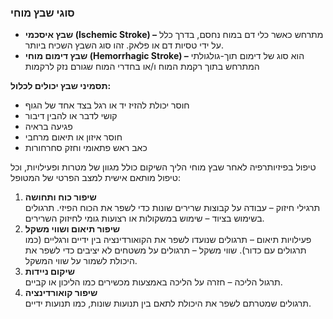 ### סוגי שבץ מוחי

- **שבץ איסכמי (Ischemic Stroke) –** מתרחש כאשר כלי דם במוח נחסם, בדרך כלל על ידי טסיות דם או פלאק. זהו סוג השבץ השכיח ביותר.
- **שבץ דימום מוחי (Hemorrhagic Stroke) –** הוא סוג של דימום תוך-גולגולתי המתרחש בתוך רקמת המוח ו/או בחדרי המוח שגורם נזק לרקמות

**תסמיני שבץ יכולים לכלול:**

- חוסר יכולת להזיז יד או רגל בצד אחד של הגוף
- קושי לדבר או להבין דיבור
- פגיעה בראיה
- חוסר איזון או תיאום מרחבי
- כאב ראש פתאומי וחזק
  סחרחורות

טיפול בפיזיותרפיה לאחר שבץ מוחי
הליך השיקום כולל מגוון של מטרות ופעילויות, וכל טיפול מותאם אישית למצב הפרטי של המטופל:

1. **שיפור כוח ותחושה**<br />
   תרגילי חיזוק – עבודה על קבוצות שרירים שונות כדי לשפר את הכוח הפיזי.
   תרגולים בשימוש בציוד – שימוש במשקולות או רצועות גומי לחיזוק השרירים.
2. **שיפור תיאום ושווי משקל**<br />
   פעילויות תיאום – תרגולים שנועדו לשפר את הקואורדינציה בין ידיים ורגליים (כמו תרגולים עם כדור).
   שווי משקל – תרגולים על משטחים לא יציבים כדי לשפר את היכולת לשמור על שווי המשקל.
3. **שיקום ניידות**<br />
   תרגול הליכה – חזרה על הליכה באמצעות מכשירים כמו הליכון או קביים.
4. **שיפור קואורדינציה**<br />
   תרגולים שמטרתם לשפר את היכולת לתאם בין תנועות שונות, כמו תנועות ידיים.

